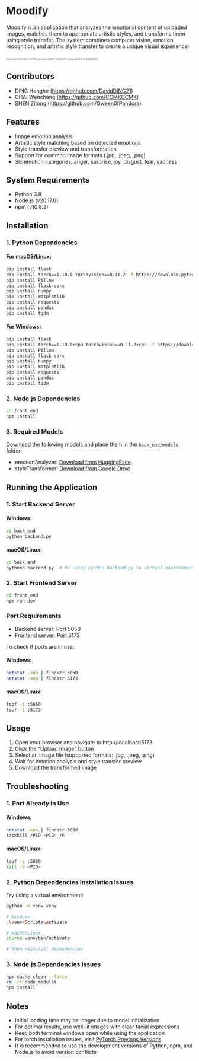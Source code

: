 # Moodify

Moodify is an application that analyzes the emotional content of uploaded images, matches them to appropriate artistic styles, and transforms them using style transfer. The system combines computer vision, emotion recognition, and artistic style transfer to create a unique visual experience.

<img src="./pic/Screenshot 2025-06-18 at 6.04.55 PM.png" alt="Screenshot 2025-06-18 at 6.04.55 PM" style="zoom:30%;" />

<img src="./pic/Screenshot 2025-06-18 at 6.05.18 PM.png" alt="Screenshot 2025-06-18 at 6.05.18 PM" style="zoom:30%;" />

<img src="./pic/Screenshot 2025-06-18 at 6.05.32 PM.png" alt="Screenshot 2025-06-18 at 6.05.32 PM" style="zoom:30%;" />

## Contributors

- DING Honghe (https://github.com/DavidDING21)
- CHAI Wenchang (https://github.com/CCMKCCMK)
- SHEN Zitong (https://github.com/Qween0fPandora)

## Features

- Image emotion analysis
- Artistic style matching based on detected emotions
- Style transfer preview and transformation
- Support for common image formats (.jpg, .jpeg, .png)
- Six emotion categories: anger, surprise, joy, disgust, fear, sadness

## System Requirements

- Python 3.8
- Node.js (v20.17.0)
- npm (v10.8.2)

## Installation

### 1. Python Dependencies

#### For macOS/Linux:

```bash
pip install flask
pip install torch==1.10.0 torchvision==0.11.2 -f https://download.pytorch.org/whl/torch_stable.html
pip install Pillow
pip install flask-cors
pip install numpy
pip install matplotlib
pip install requests
pip install pandas
pip install tqdm
```

#### For Windows:

```bash
pip install flask
pip install torch==1.10.0+cpu torchvision==0.11.2+cpu -f https://download.pytorch.org/whl/torch_stable.html
pip install Pillow
pip install flask-cors
pip install numpy
pip install matplotlib
pip install requests
pip install pandas
pip install tqdm
```

### 2. Node.js Dependencies

```bash
cd front_end
npm install
```

### 3. Required Models

Download the following models and place them in the `back_end/models` folder:

- emotionAnalyzer: [Download from HuggingFace](https://huggingface.co/DavidDing21/emotionAnalyzer/tree/main)
- styleTransformer: [Download from Google Drive](https://drive.google.com/file/d/16Ihs_J9ULYSze2lL5cmptvMyy-ZYJ9kN/view)

## Running the Application

### 1. Start Backend Server

#### Windows:

```bash
cd back_end
python backend.py
```

#### macOS/Linux:

```bash
cd back_end
python3 backend.py  # Or using python backend.py in virtual environment
```

### 2. Start Frontend Server

```bash
cd front_end
npm run dev
```

### Port Requirements

- Backend server: Port 5050
- Frontend server: Port 5173

To check if ports are in use:

#### Windows:

```bash
netstat -ano | findstr 5050
netstat -ano | findstr 5173
```

#### macOS/Linux:

```bash
lsof -i :5050
lsof -i :5173
```

## Usage

1. Open your browser and navigate to http://localhost:5173
2. Click the "Upload Image" button
3. Select an image file (supported formats: .jpg, .jpeg, .png)
4. Wait for emotion analysis and style transfer preview
5. Download the transformed image

## Troubleshooting

### 1. Port Already in Use

#### Windows:

```bash
netstat -ano | findstr 5050
taskkill /PID <PID> /F
```

#### macOS/Linux:

```bash
lsof -i :5050
kill -9 <PID>
```

### 2. Python Dependencies Installation Issues

Try using a virtual environment:

```bash
python -m venv venv

# Windows
.\venv\Scripts\activate

# macOS/Linux
source venv/bin/activate

# Then reinstall dependencies
```

### 3. Node.js Dependencies Issues

```bash
npm cache clean --force
rm -rf node_modules
npm install
```

## Notes

- Initial loading time may be longer due to model initialization
- For optimal results, use well-lit images with clear facial expressions
- Keep both terminal windows open while using the application
- For torch installation issues, visit [PyTorch Previous Versions](https://pytorch.org/get-started/previous-versions/)
- It is recommended to use the development versions of Python, npm, and Node.js to avoid version conflicts